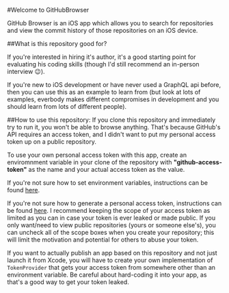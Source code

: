 #Welcome to GitHubBrowser

GitHub Browser is an iOS app which allows you to search for repositories and view the commit history of those repositories on an iOS device.

##What is this repository good for? 

If you're interested in hiring it's author, it's a good starting point for evaluating his coding skills (though I'd still recommend an in-person interview 😉). 

 If you're new to iOS development or have never used a GraphQL api before, then you can use this as an example to learn from (but look at lots of examples, everbody makes different compromises in development and you should learn from lots of different people).
 
##How to use this repository:
If you clone this repository and immediately try to run it, you won't be able to browse anything.  That's because GitHub's API requires an access token, and I didn't want to put my personal access token up on a public repository.

To use your own personal access token with this app, create an enviromnment variable in your clone of the repository with **"github-access-token"** as the name and your actual access token as the value.

If you're not sure how to set environment variables, instructions can be found [here](https://nshipster.com/launch-arguments-and-environment-variables/).

If you're not sure how to generate a personal access token, instructions can be found [here](https://help.github.com/en/articles/creating-a-personal-access-token-for-the-command-line).  I recommend keeping the scope of your access token as limited as you can in case your token is ever leaked or made public. If you only want/need to view public repositories (yours or someone else's), you can uncheck all of the scope boxes when you create your repository; this will limit the motivation and potential for others to abuse your token.

If you want to actually publish an app based on this repository and not just launch it from Xcode, you will have to create your own implementation of `TokenProvider` that gets your access token from somewhere other than an environment variable. Be careful about hard-coding it into your app, as that's a good way to get your token leaked.